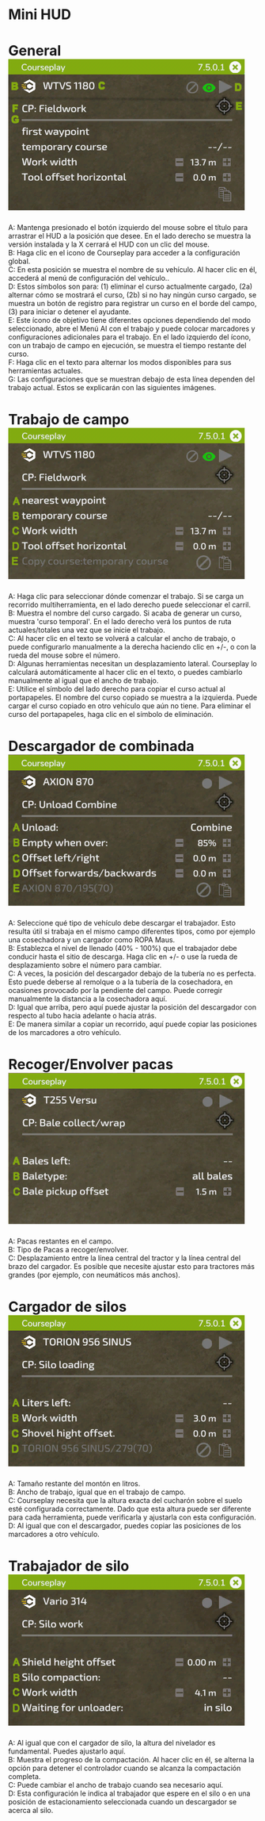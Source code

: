 # Mini HUD

# General![Image](../assets/images/minihudhelp_general_0_0_478_305.png)

  
A: Mantenga presionado el botón izquierdo del mouse sobre el título para arrastrar el HUD a la posición que desee.  En el lado derecho se muestra la versión instalada y la X cerrará el HUD con un clic del mouse.  
B: Haga clic en el icono de Courseplay para acceder a la configuración global.  
C: En esta posición se muestra el nombre de su vehículo.  Al hacer clic en él, accederá al menú de configuración del vehículo..  
D: Estos símbolos son para: (1) eliminar el curso actualmente cargado, (2a) alternar cómo se mostrará el curso, (2b) si no hay ningún curso cargado, se muestra un botón de registro para registrar un curso en el borde del campo, (3) para iniciar o detener el ayudante.  
E: Este ícono de objetivo tiene diferentes opciones dependiendo del modo seleccionado, abre el Menú AI con el trabajo y puede colocar marcadores y configuraciones adicionales para el trabajo.  En el lado izquierdo del ícono, con un trabajo de campo en ejecución, se muestra el tiempo restante del curso.  
F: Haga clic en el texto para alternar los modos disponibles para sus herramientas actuales.  
G: Las configuraciones que se muestran debajo de esta línea dependen del trabajo actual.  Estos se explicarán con las siguientes imágenes.  


# Trabajo de campo![Image](../assets/images/minihudhelp_fieldwork_0_0_478_305.png)

  
A: Haga clic para seleccionar dónde comenzar el trabajo.  Si se carga un recorrido multiherramienta, en el lado derecho puede seleccionar el carril.  
B: Muestra el nombre del curso cargado.  Si acaba de generar un curso, muestra 'curso temporal'.  En el lado derecho verá los puntos de ruta actuales/totales una vez que se inicie el trabajo.  
C: Al hacer clic en el texto se volverá a calcular el ancho de trabajo, o puede configurarlo manualmente a la derecha haciendo clic en +/-, o con la rueda del mouse sobre el número.  
D: Algunas herramientas necesitan un desplazamiento lateral.  Courseplay lo calculará automáticamente al hacer clic en el texto, o puedes cambiarlo manualmente al igual que el ancho de trabajo.  
E: Utilice el símbolo del lado derecho para copiar el curso actual al portapapeles.  El nombre del curso copiado se muestra a la izquierda.  Puede cargar el curso copiado en otro vehículo que aún no tiene.  Para eliminar el curso del portapapeles, haga clic en el símbolo de eliminación.  


# Descargador de combinada![Image](../assets/images/minihudhelp_combineunload_0_0_478_305.png)

  
A: Seleccione qué tipo de vehículo debe descargar el trabajador.  Esto resulta útil si trabaja en el mismo campo diferentes tipos, como por ejemplo una cosechadora y un cargador como ROPA Maus.  
B: Establezca el nivel de llenado (40% - 100%) que el trabajador debe conducir hasta el sitio de descarga.  Haga clic en +/- o use la rueda de desplazamiento sobre el número para cambiar.  
C: A veces, la posición del descargador debajo de la tubería no es perfecta.  Esto puede deberse al remolque o a la tubería de la cosechadora, en ocasiones provocado por la pendiente del campo.  Puede corregir manualmente la distancia a la cosechadora aquí.  
D: Igual que arriba, pero aquí puede ajustar la posición del descargador con respecto al tubo hacia adelante o hacia atrás.  
E: De manera similar a copiar un recorrido, aquí puede copiar las posiciones de los marcadores a otro vehículo.  


# Recoger/Envolver pacas![Image](../assets/images/minihudhelp_balecollect_0_0_478_305.png)

  
A: Pacas restantes en el campo.  
B: Tipo de Pacas a recoger/envolver.  
C: Desplazamiento entre la línea central del tractor y la línea central del brazo del cargador.  Es posible que necesite ajustar esto para tractores más grandes (por ejemplo, con neumáticos más anchos).  


# Cargador de silos![Image](../assets/images/minihudhelp_siloloader_0_0_478_305.png)

  
A: Tamaño restante del montón en litros.  
B: Ancho de trabajo, igual que en el trabajo de campo.  
C: Courseplay necesita que la altura exacta del cucharón sobre el suelo esté configurada correctamente.  Dado que esta altura puede ser diferente para cada herramienta, puede verificarla y ajustarla con esta configuración.  
D: Al igual que con el descargador, puedes copiar las posiciones de los marcadores a otro vehículo.  


# Trabajador de silo![Image](../assets/images/minihudhelp_siloworker_0_0_478_305.png)

  
A: Al igual que con el cargador de silo, la altura del nivelador es fundamental.  Puedes ajustarlo aquí.  
B: Muestra el progreso de la compactación.  Al hacer clic en él, se alterna la opción para detener el controlador cuando se alcanza la compactación completa.  
C: Puede cambiar el ancho de trabajo cuando sea necesario aquí.  
D: Esta configuración le indica al trabajador que espere en el silo o en una posición de estacionamiento seleccionada cuando un descargador se acerca al silo.  


